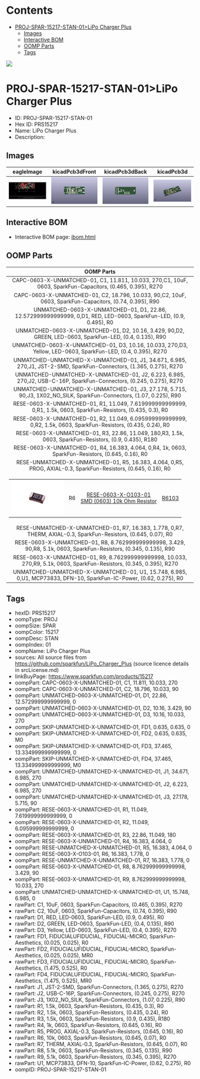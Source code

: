 



Contents
========

* [PROJ-SPAR-15217-STAN-01>LiPo Charger Plus](#proj-spar-15217-stan-01lipo-charger-plus)
	* [Images](#images)
	* [Interactive BOM](#interactive-bom)
	* [OOMP Parts](#oomp-parts)
	* [Tags](#tags)
  
![][im]
# PROJ-SPAR-15217-STAN-01>LiPo Charger Plus

- ID: PROJ-SPAR-15217-STAN-01
- Hex ID: PRS15217
- Name: LiPo Charger Plus
- Description: 

## Images
  
  

|eagleImage|kicadPcb3dFront|kicadPcb3dBack|kicadPcb3d|
| :---: | :---: | :---: | :---: |
|[![eagleImage](eagleImage_140.png)](eagleImage_600.png)|[![kicadPcb3dFront](kicadPcb3dFront_140.png)](kicadPcb3dFront_600.png)|[![kicadPcb3dBack](kicadPcb3dBack_140.png)](kicadPcb3dBack_600.png)|[![kicadPcb3d](kicadPcb3d_140.png)](kicadPcb3d_600.png)|

## Interactive BOM

- Interactive BOM page: [ibom.html](kicad/bom/ibom.html)

## OOMP Parts
  

|OOMP Parts|
| :---: |
|CAPC-0603-X-UNMATCHED-01, C1, 11.811, 10.033, 270,C1, 10uF, 0603, SparkFun-Capacitors, (0.465, 0.395), R270|
|CAPC-0603-X-UNMATCHED-01, C2, 18.796, 10.033, 90,C2, 10uF, 0603, SparkFun-Capacitors, (0.74, 0.395), R90|
|UNMATCHED-0603-X-UNMATCHED-01, D1, 22.86, 12.572999999999999, 0,D1, RED, LED-0603, SparkFun-LED, (0.9, 0.495), R0|
|UNMATCHED-0603-X-UNMATCHED-01, D2, 10.16, 3.429, 90,D2, GREEN, LED-0603, SparkFun-LED, (0.4, 0.135), R90|
|UNMATCHED-0603-X-UNMATCHED-01, D3, 10.16, 10.033, 270,D3, Yellow, LED-0603, SparkFun-LED, (0.4, 0.395), R270|
|UNMATCHED-UNMATCHED-X-UNMATCHED-01, J1, 34.671, 6.985, 270,J1, JST-2-SMD, SparkFun-Connectors, (1.365, 0.275), R270|
|UNMATCHED-UNMATCHED-X-UNMATCHED-01, J2, 6.223, 6.985, 270,J2, USB-C-16P, SparkFun-Connectors, (0.245, 0.275), R270|
|UNMATCHED-UNMATCHED-X-UNMATCHED-01, J3, 27.178, 5.715, 90,J3, 1X02_NO_SILK, SparkFun-Connectors, (1.07, 0.225), R90|
|RESE-0603-X-UNMATCHED-01, R1, 11.049, 7.619999999999999, 0,R1, 1.5k, 0603, SparkFun-Resistors, (0.435, 0.3), R0|
|RESE-0603-X-UNMATCHED-01, R2, 11.049, 6.095999999999999, 0,R2, 1.5k, 0603, SparkFun-Resistors, (0.435, 0.24), R0|
|RESE-0603-X-UNMATCHED-01, R3, 22.86, 11.049, 180,R3, 1.5k, 0603, SparkFun-Resistors, (0.9, 0.435), R180|
|RESE-0603-X-UNMATCHED-01, R4, 16.383, 4.064, 0,R4, 1k, 0603, SparkFun-Resistors, (0.645, 0.16), R0|
|RESE-UNMATCHED-X-UNMATCHED-01, R5, 16.383, 4.064, 0,R5, PROG, AXIAL-0.3, SparkFun-Resistors, (0.645, 0.16), R0|
|<table><tr><td>![RESE-0603-X-O103-01](https://raw.githubusercontent.com/oomlout/oomlout_OOMP_parts/main/RESE-0603-X-O103-01/image_140.jpg)</td><td> R6</td><td>[RESE-0603-X-O103-01<br>SMD (0603) 10k Ohm Resistor](https://github.com/oomlout/oomlout_OOMP_parts/tree/main/RESE-0603-X-O103-01/)</td><td>[R6103](https://github.com/oomlout/oomlout_OOMP_parts/tree/main/RESE-0603-X-O103-01/)</td></tr></table>|
|RESE-UNMATCHED-X-UNMATCHED-01, R7, 16.383, 1.778, 0,R7, THERM, AXIAL-0.3, SparkFun-Resistors, (0.645, 0.07), R0|
|RESE-0603-X-UNMATCHED-01, R8, 8.762999999999998, 3.429, 90,R8, 5.1k, 0603, SparkFun-Resistors, (0.345, 0.135), R90|
|RESE-0603-X-UNMATCHED-01, R9, 8.762999999999998, 10.033, 270,R9, 5.1k, 0603, SparkFun-Resistors, (0.345, 0.395), R270|
|UNMATCHED-UNMATCHED-X-UNMATCHED-01, U1, 15.748, 6.985, 0,U1, MCP73833, DFN-10, SparkFun-IC-Power, (0.62, 0.275), R0|

## Tags

- hexID: PRS15217
- oompType: PROJ
- oompSize: SPAR
- oompColor: 15217
- oompDesc: STAN
- oompIndex: 01
- oompName: LiPo Charger Plus
- sources: All source files from https://github.com/sparkfun/LiPo_Charger_Plus (source licence details in srcLicense.md)
- linkBuyPage: https://www.sparkfun.com/products/15217
- oompPart: CAPC-0603-X-UNMATCHED-01, C1, 11.811, 10.033, 270
- oompPart: CAPC-0603-X-UNMATCHED-01, C2, 18.796, 10.033, 90
- oompPart: UNMATCHED-0603-X-UNMATCHED-01, D1, 22.86, 12.572999999999999, 0
- oompPart: UNMATCHED-0603-X-UNMATCHED-01, D2, 10.16, 3.429, 90
- oompPart: UNMATCHED-0603-X-UNMATCHED-01, D3, 10.16, 10.033, 270
- oompPart: SKIP-UNMATCHED-X-UNMATCHED-01, FD1, 0.635, 0.635, 0
- oompPart: SKIP-UNMATCHED-X-UNMATCHED-01, FD2, 0.635, 0.635, M0
- oompPart: SKIP-UNMATCHED-X-UNMATCHED-01, FD3, 37.465, 13.334999999999999, 0
- oompPart: SKIP-UNMATCHED-X-UNMATCHED-01, FD4, 37.465, 13.334999999999999, M0
- oompPart: UNMATCHED-UNMATCHED-X-UNMATCHED-01, J1, 34.671, 6.985, 270
- oompPart: UNMATCHED-UNMATCHED-X-UNMATCHED-01, J2, 6.223, 6.985, 270
- oompPart: UNMATCHED-UNMATCHED-X-UNMATCHED-01, J3, 27.178, 5.715, 90
- oompPart: RESE-0603-X-UNMATCHED-01, R1, 11.049, 7.619999999999999, 0
- oompPart: RESE-0603-X-UNMATCHED-01, R2, 11.049, 6.095999999999999, 0
- oompPart: RESE-0603-X-UNMATCHED-01, R3, 22.86, 11.049, 180
- oompPart: RESE-0603-X-UNMATCHED-01, R4, 16.383, 4.064, 0
- oompPart: RESE-UNMATCHED-X-UNMATCHED-01, R5, 16.383, 4.064, 0
- oompPart: RESE-0603-X-O103-01, R6, 16.383, 1.778, 0
- oompPart: RESE-UNMATCHED-X-UNMATCHED-01, R7, 16.383, 1.778, 0
- oompPart: RESE-0603-X-UNMATCHED-01, R8, 8.762999999999998, 3.429, 90
- oompPart: RESE-0603-X-UNMATCHED-01, R9, 8.762999999999998, 10.033, 270
- oompPart: UNMATCHED-UNMATCHED-X-UNMATCHED-01, U1, 15.748, 6.985, 0
- rawPart: C1, 10uF, 0603, SparkFun-Capacitors, (0.465, 0.395), R270
- rawPart: C2, 10uF, 0603, SparkFun-Capacitors, (0.74, 0.395), R90
- rawPart: D1, RED, LED-0603, SparkFun-LED, (0.9, 0.495), R0
- rawPart: D2, GREEN, LED-0603, SparkFun-LED, (0.4, 0.135), R90
- rawPart: D3, Yellow, LED-0603, SparkFun-LED, (0.4, 0.395), R270
- rawPart: FD1, FIDUCIALUFIDUCIAL, FIDUCIAL-MICRO, SparkFun-Aesthetics, (0.025, 0.025), R0
- rawPart: FD2, FIDUCIALUFIDUCIAL, FIDUCIAL-MICRO, SparkFun-Aesthetics, (0.025, 0.025), MR0
- rawPart: FD3, FIDUCIALUFIDUCIAL, FIDUCIAL-MICRO, SparkFun-Aesthetics, (1.475, 0.525), R0
- rawPart: FD4, FIDUCIALUFIDUCIAL, FIDUCIAL-MICRO, SparkFun-Aesthetics, (1.475, 0.525), MR0
- rawPart: J1, JST-2-SMD, SparkFun-Connectors, (1.365, 0.275), R270
- rawPart: J2, USB-C-16P, SparkFun-Connectors, (0.245, 0.275), R270
- rawPart: J3, 1X02_NO_SILK, SparkFun-Connectors, (1.07, 0.225), R90
- rawPart: R1, 1.5k, 0603, SparkFun-Resistors, (0.435, 0.3), R0
- rawPart: R2, 1.5k, 0603, SparkFun-Resistors, (0.435, 0.24), R0
- rawPart: R3, 1.5k, 0603, SparkFun-Resistors, (0.9, 0.435), R180
- rawPart: R4, 1k, 0603, SparkFun-Resistors, (0.645, 0.16), R0
- rawPart: R5, PROG, AXIAL-0.3, SparkFun-Resistors, (0.645, 0.16), R0
- rawPart: R6, 10k, 0603, SparkFun-Resistors, (0.645, 0.07), R0
- rawPart: R7, THERM, AXIAL-0.3, SparkFun-Resistors, (0.645, 0.07), R0
- rawPart: R8, 5.1k, 0603, SparkFun-Resistors, (0.345, 0.135), R90
- rawPart: R9, 5.1k, 0603, SparkFun-Resistors, (0.345, 0.395), R270
- rawPart: U1, MCP73833, DFN-10, SparkFun-IC-Power, (0.62, 0.275), R0
- oompID: PROJ-SPAR-15217-STAN-01



[im]: kicadPcb3d_450.png
